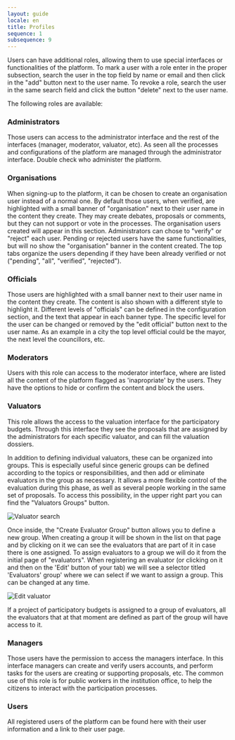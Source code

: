 ```yaml
---
layout: guide
locale: en
title: Profiles
sequence: 1
subsequence: 9
---
```


Users can have additional roles, allowing them to use special interfaces or functionalities of the platform. To mark a user with a role enter in the proper subsection, search the user in the top field by name or email and then click in the "add" button next to the user name. To revoke a role, search the user in the same search field and click the button "delete" next to the user name.

The following roles are available:

### Administrators 

Those users can access to the administrator interface and the rest of the interfaces (manager, moderator, valuator, etc). As seen all the processes and configurations of the platform are managed through the administrator interface. Double check who administer the platform.

### Organisations 

When signing-up to the platform, it can be chosen to create an organisation user instead of a normal one. By default those users, when verified, are highlighted with a small banner of "organisation" next to their user name in the content they create. They may create debates, proposals or comments, but they can not support or vote in the processes. The organisation users created will appear in this section. Administrators can chose to "verify" or "reject" each user. Pending or rejected users have the same functionalities, but will no show the "organisation" banner in the content created. The top tabs organize the users depending if they have been already verified or not ("pending", "all", "verified", "rejected").

### Officials 

Those users are highlighted with a small banner next to their user name in the content they create. The content is also shown with a different style to highlight it. Different levels of "officials" can be defined in the configuration section, and the text that appear in each banner type. The specific level for the user can be changed or removed by the "edit official" button next to the user name. As an example in a city the top level official could be the mayor, the next level the councillors, etc.

### Moderators 

Users with this role can access to the moderator interface, where are listed all the content of the platform flagged as 'inapropriate' by the users. They have the options to hide or confirm the content and block the users.

### Valuators 

This role allows the access to the valuation interface for the participatory budgets. Through this interface they see the proposals that are assigned by the administrators for each specific valuator, and can fill the valuation dossiers.

In addition to defining individual valuators, these can be organized into groups. This is especially useful since generic groups can be defined according to the topics or responsibilities, and then add or eliminate evaluators in the group as necessary. It allows a more flexible control of the evaluation during this phase, as well as several people working in the same set of proposals. To access this possibility, in the upper right part you can find the "Valuators Groups" button.

![Valuator search](/assets/screenshot.jpg)

Once inside, the "Create Evaluator Group" button allows you to define a new group. When creating a group it will be shown in the list on that page and by clicking on it we can see the evaluators that are part of it in case there is one assigned. To assign evaluators to a group we will do it from the initial page of "evaluators". When registering an evaluator (or clicking on it and then on the 'Edit' button of your tab) we will see a selector titled 'Evaluators' group' where we can select if we want to assign a group. This can be changed at any time.

![Edit valuator](/assets/screenshot.jpg)

If a project of participatory budgets is assigned to a group of evaluators, all the evaluators that at that moment are defined as part of the group will have access to it.

### Managers 

Those users have the permission to access the managers interface. In this interface managers can create and verify users accounts, and perform tasks for the users are creating or supporting proposals, etc. The common use of this role is for public workers in the institution office, to help the citizens to interact with the participation processes.

### Users 

All registered users of the platform can be found here with their user information and a link to their user page.